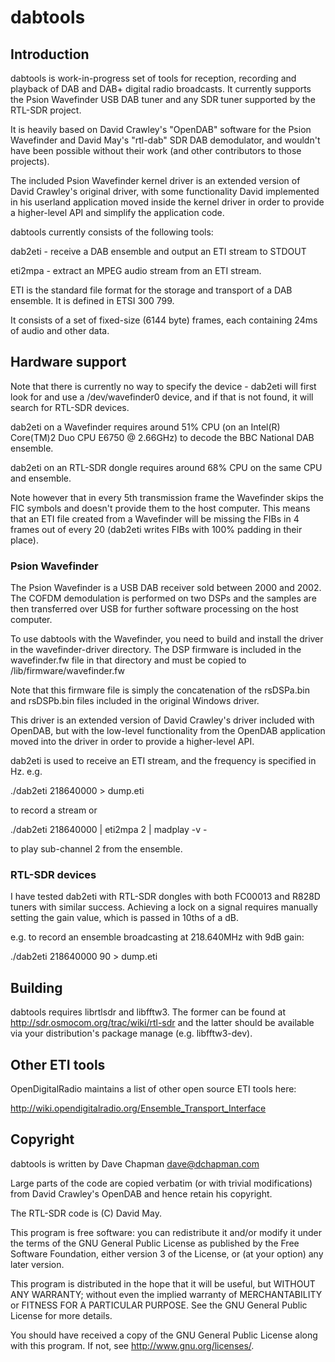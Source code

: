 # dabtools

## Introduction

dabtools is work-in-progress set of tools for reception, recording and
playback of DAB and DAB+ digital radio broadcasts. It currently
supports the Psion Wavefinder USB DAB tuner and any SDR tuner
supported by the RTL-SDR project.

It is heavily based on David Crawley's "OpenDAB" software for the
Psion Wavefinder and David May's "rtl-dab" SDR DAB demodulator, and
wouldn't have been possible without their work (and other contributors
to those projects).

The included Psion Wavefinder kernel driver is an extended version of
David Crawley's original driver, with some functionality David
implemented in his userland application moved inside the kernel driver
in order to provide a higher-level API and simplify the application
code.


dabtools currently consists of the following tools:

dab2eti - receive a DAB ensemble and output an ETI stream to STDOUT

eti2mpa - extract an MPEG audio stream from an ETI stream.

ETI is the standard file format for the storage and transport of a DAB
ensemble.  It is defined in ETSI 300 799.

It consists of a set of fixed-size (6144 byte) frames, each containing
24ms of audio and other data.

## Hardware support

Note that there is currently no way to specify the device - dab2eti
will first look for and use a /dev/wavefinder0 device, and if that is
not found, it will search for RTL-SDR devices.

dab2eti on a Wavefinder requires around 51% CPU (on an Intel(R)
Core(TM)2 Duo CPU E6750 @ 2.66GHz) to decode the BBC National DAB
ensemble.

dab2eti on an RTL-SDR dongle requires around 68% CPU on the same CPU
and ensemble.

Note however that in every 5th transmission frame the Wavefinder skips
the FIC symbols and doesn't provide them to the host computer.  This
means that an ETI file created from a Wavefinder will be missing the
FIBs in 4 frames out of every 20 (dab2eti writes FIBs with 100%
padding in their place).

### Psion Wavefinder

The Psion Wavefinder is a USB DAB receiver sold between 2000 and 2002.
The COFDM demodulation is performed on two DSPs and the samples are
then transferred over USB for further software processing on the host
computer.

To use dabtools with the Wavefinder, you need to build and install the
driver in the wavefinder-driver directory.  The DSP firmware is
included in the wavefinder.fw file in that directory and must be
copied to /lib/firmware/wavefinder.fw

Note that this firmware file is simply the concatenation of the
rsDSPa.bin and rsDSPb.bin files included in the original Windows
driver.

This driver is an extended version of David Crawley's driver included
with OpenDAB, but with the low-level functionality from the OpenDAB
application moved into the driver in order to provide a higher-level
API.

dab2eti is used to receive an ETI stream, and the frequency is
specified in Hz.  e.g.

./dab2eti 218640000 > dump.eti

to record a stream or

./dab2eti 218640000 | eti2mpa 2 | madplay -v -

to play sub-channel 2 from the ensemble.


### RTL-SDR devices

I have tested dab2eti with RTL-SDR dongles with both FC00013 and R828D
tuners with similar success.  Achieving a lock on a signal requires
manually setting the gain value, which is passed in 10ths of a dB.

e.g. to record an ensemble broadcasting at 218.640MHz with 9dB gain:

./dab2eti 218640000 90 > dump.eti


## Building

dabtools requires librtlsdr and libfftw3.  The former can be found at
http://sdr.osmocom.org/trac/wiki/rtl-sdr and the latter should be
available via your distribution's package manage (e.g. libfftw3-dev).


## Other ETI tools

OpenDigitalRadio maintains a list of other open source ETI tools here:

http://wiki.opendigitalradio.org/Ensemble_Transport_Interface

## Copyright

dabtools is written by Dave Chapman <dave@dchapman.com> 

Large parts of the code are copied verbatim (or with trivial
modifications) from David Crawley's OpenDAB and hence retain his
copyright.

The RTL-SDR code is (C) David May.

This program is free software: you can redistribute it and/or modify
it under the terms of the GNU General Public License as published by
the Free Software Foundation, either version 3 of the License, or (at
your option) any later version.

This program is distributed in the hope that it will be useful, but
WITHOUT ANY WARRANTY; without even the implied warranty of
MERCHANTABILITY or FITNESS FOR A PARTICULAR PURPOSE.  See the GNU
General Public License for more details.

You should have received a copy of the GNU General Public License
along with this program.  If not, see <http://www.gnu.org/licenses/>.

